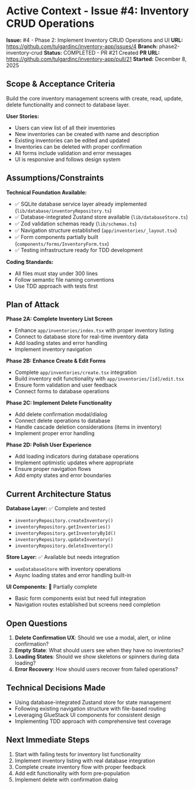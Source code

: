 # Active Context - Issue #4: Inventory CRUD Operations

**Issue:** #4 - Phase 2: Implement Inventory CRUD Operations and UI
**URL:** https://github.com/tulgardinc/inventory-app/issues/4
**Branch:** phase2-inventory-crud
**Status:** COMPLETED - PR #21 Created
**PR URL:** https://github.com/tulgardinc/inventory-app/pull/21
**Started:** December 8, 2025

## Scope & Acceptance Criteria

Build the core inventory management screens with create, read, update, delete functionality and connect to database layer.

**User Stories:**
- Users can view list of all their inventories
- New inventories can be created with name and description
- Existing inventories can be edited and updated
- Inventories can be deleted with proper confirmation
- All forms include validation and error messages
- UI is responsive and follows design system

## Assumptions/Constraints

**Technical Foundation Available:**
- ✅ SQLite database service layer already implemented (`lib/database/inventoryRepository.ts`)
- ✅ Database-integrated Zustand store available (`lib/databaseStore.ts`)
- ✅ Zod validation schemas ready (`lib/schemas.ts`)
- ✅ Navigation structure established (`app/inventories/_layout.tsx`)
- ✅ Form components partially built (`components/forms/InventoryForm.tsx`)
- ✅ Testing infrastructure ready for TDD development

**Coding Standards:**
- All files must stay under 300 lines
- Follow semantic file naming conventions
- Use TDD approach with tests first

## Plan of Attack

**Phase 2A: Complete Inventory List Screen**
- Enhance `app/inventories/index.tsx` with proper inventory listing
- Connect to database store for real-time inventory data
- Add loading states and error handling
- Implement inventory navigation

**Phase 2B: Enhance Create & Edit Forms**
- Complete `app/inventories/create.tsx` integration
- Build inventory edit functionality with `app/inventories/[id]/edit.tsx`
- Ensure form validation and user feedback
- Connect forms to database operations

**Phase 2C: Implement Delete Functionality**
- Add delete confirmation modal/dialog
- Connect delete operations to database
- Handle cascade deletion considerations (items in inventory)
- Implement proper error handling

**Phase 2D: Polish User Experience**
- Add loading indicators during database operations  
- Implement optimistic updates where appropriate
- Ensure proper navigation flows
- Add empty states and error boundaries

## Current Architecture Status

**Database Layer:** ✅ Complete and tested
- `inventoryRepository.createInventory()`
- `inventoryRepository.getInventories()`
- `inventoryRepository.getInventoryById()` 
- `inventoryRepository.updateInventory()`
- `inventoryRepository.deleteInventory()`

**Store Layer:** ✅ Available but needs integration
- `useDatabaseStore` with inventory operations
- Async loading states and error handling built-in

**UI Components:** 🔄 Partially complete
- Basic form components exist but need full integration
- Navigation routes established but screens need completion

## Open Questions

1. **Delete Confirmation UX**: Should we use a modal, alert, or inline confirmation?
2. **Empty State**: What should users see when they have no inventories?
3. **Loading States**: Should we show skeletons or spinners during data loading?
4. **Error Recovery**: How should users recover from failed operations?

## Technical Decisions Made

- Using database-integrated Zustand store for state management
- Following existing navigation structure with file-based routing
- Leveraging GlueStack UI components for consistent design
- Implementing TDD approach with comprehensive test coverage

## Next Immediate Steps

1. Start with failing tests for inventory list functionality
2. Implement inventory listing with real database integration
3. Complete create inventory flow with proper feedback
4. Add edit functionality with form pre-population
5. Implement delete with confirmation dialog
